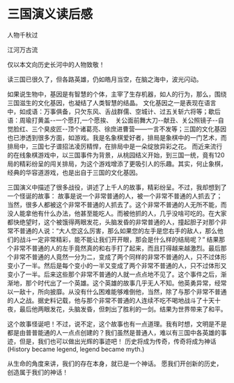# 三国演义读后感

人物千秋过

江河万古流

仅以本文向历史长河中的人物致敬！

读三国已很久了，但各路英雄，仍如皓月当空，在脑之海中，波光闪动。

如果说生物中，基因是有智慧的个体，主宰了生存机器，如人的行为，那么，围绕三国滋生的文化基因，也凝结了人类智慧的结晶。
文化基因之一是表现在语言中，如成语：万事俱备，只欠东风、舌战群儒、空城计、过五关斩六将等；歇后语：周瑜打黄盖--一个愿打,一个愿挨、　关公面前舞大刀--献丑、关公照镜子--自觉脸红、三个臭皮匠--顶个诸葛亮、徐庶进曹营——一言不发等；三国的文化基因也已渗透到很多方面，如游戏。我是名象棋爱好者，排局是象棋中的一门艺术，而排局中，三国七子谱招法凌厉精悍，在排局中是一朵绽放异彩之花。 而近来流行的在线象棋游戏中，以三国事件为背景，从桃园结义开始，到三国一统，竟有120局的精彩纷呈的闯关排局，为这个游戏增添了更吸引人的乐趣。其实，何止象棋，经典的华容道游戏，也是出自于三国的文化基因。

三国演义中描述了很多战役，讲述了上千人的故事，精彩纷呈。不过，我却想到了一个怪诞的故事：
故事是说一个非常普通的人，被一个非常不普通的人抓去了；当然，很多人都被这个非常不普通的人抓去了。这个非常不普通的人无所不能，而没人能拿他有什么办法，他甚至能吃人。而被他抓的人，几乎没啥可吃的。在大家都快绝望时，这个被饿得两眼发花，头脑发昏的非常普通的人，撞起胆子对那个非常不普通的人说：“大人您这么厉害，那么如果您的左手是您右手的敌人，那么他们的战斗一定非常精彩，能不能让我们开开眼，那会是什么样的结局呢？” 结果那个非常不普通的人的左手竟然真的和右手打了起来，而且打得越来越激烈。最后那个非常不普通的人竟然一分为二，变成了两个同样的非常不普通的人，只不过体形变小了一半。然后是每个变小的一半又变成了两个非常不普通的人，只不过体形又变小了一半。后来这些那个非常不普通的人就一点点地不见了。这个事件之后，渐渐地，那个时代出了一个英雄。这个英雄的故事几乎无人不知。他英勇异常，经常以一敌十，所向披靡。从没有什么困难能够难倒他，当然，除了与那个非常不普通的人之战。据史料记载，他与那个非常不普通的人连续不吃不喝地战斗了十天十夜，最后他两眼发花，头脑发昏，但刺出了胜利的一剑。结果为世界带来了和平。

这个故事怪诞吧！不过，说不定，这个故事也有一点道理。我有时想，文明是不是都是由普普能通的人一点点创建的？我们虽然是普通人，难以有三国中各英雄的事迹，但是，我们也可以做出光辉的事迹吧！
历史将成为传奇，传奇将成为神话(History became legend, legend became myth.)

从生命的角度来讲，我们的存在本身，就已是一个神话。
愿我们开创新的历史，创造属于我们的神话！


